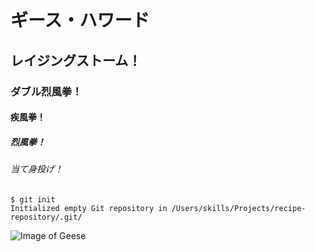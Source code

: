 # ギース・ハワード
## レイジングストーム！
### ダブル烈風拳！
#### 疾風拳！
##### 烈風拳！
###### 当て身投げ！

```
$ git init
Initialized empty Git repository in /Users/skills/Projects/recipe-repository/.git/
```

![Image of Geese](https://octodex.github.com/images/yaktocat.png)

